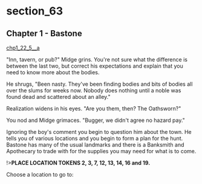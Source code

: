 
# section_63

## Chapter 1 - Bastone

[chp1_22_5__a](../../decomp/app/src/main/res/raw/chp1_22_5__a.mp3 ':include :type=audio')

"Inn, tavern, or pub?" Midge grins. You're not sure what the difference is between the last two, but correct his expectations and explain that you need to know more about the bodies.

He shrugs, "Been nasty. They've been finding bodies and bits of bodies all over the slums for weeks now. Nobody does nothing until a noble was found dead and scattered about an alley."

Realization widens in his eyes. "Are you them, then? The Oathsworn?"

You nod and Midge grimaces. "Bugger, we didn't agree no hazard pay."

Ignoring the boy's comment you begin to question him about the town. He tells you of various locations and you begin to form a plan for the hunt. Bastone has many of the usual landmarks and there is a Banksmith and Apothecary to trade with for the supplies you may need for what is to come.

!>**PLACE LOCATION TOKENS 2, 3, 7, 12, 13, 14, 16 and 19.** 

Choose a location to go to:


